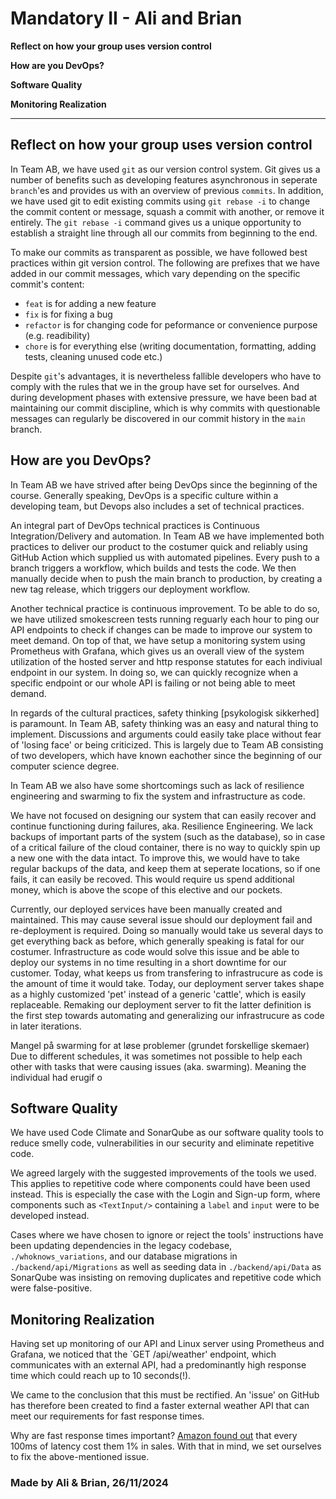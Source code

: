 # Mandatory II - Ali and Brian


**Reflect on how your group uses version control**

**How are you DevOps?**

**Software Quality**

**Monitoring Realization**

---

## Reflect on how your group uses version control

In Team AB, we have used `git` as our version control system. Git gives us a number of benefits such as developing features asynchronous in seperate `branch`'es and provides us with an overview of previous `commits`. In addition, we have used git to edit existing commits using `git rebase -i` to change the commit content or message, squash a commit with another, or remove it entirely. The `git rebase -i` command gives us a unique opportunity to establish a straight line through all our commits from beginning to the end.

To make our commits as transparent as possible, we have followed best practices within git version control. The following are prefixes that we have added in our commit messages, which vary depending on the specific commit's content:

- `feat` is for adding a new feature
- `fix` is for fixing a bug
- `refactor` is for changing code for peformance or convenience purpose (e.g. readibility)
- `chore` is for everything else (writing documentation, formatting, adding tests, cleaning unused code etc.)

Despite `git`'s advantages, it is nevertheless fallible developers who have to comply with the rules that we in the group have set for ourselves. And during development phases with extensive pressure, we have been bad at maintaining our commit discipline, which is why commits with questionable messages can regularly be discovered in our commit history in the `main` branch.

## How are you DevOps?

In Team AB we have strived after being DevOps since the beginning of the course. Generally speaking, DevOps is a specific culture within a developing team, but Devops also includes a set of technical practices.

An integral part of DevOps technical practices is Continuous Integration/Delivery and automation. In Team AB we have implemented both practices to deliver our product to the costumer quick and reliably using GitHub Action which supplied us with automated pipelines. Every push to a branch triggers a workflow, which builds and tests the code. We then manually decide when to push the main branch to production, by creating a new tag release, which triggers our deployment workflow.

Another technical practice is continuous improvement. To be able to do so, we have utilized smokescreen tests running reguarly each hour to ping our API endpoints to check if changes can be made to improve our system to meet demand. On top of that, we have setup a monitoring system using Prometheus with Grafana, which gives us an overall view of the system utilization of the hosted server and http response statutes for each indiviual endpoint in our system. In doing so, we can quickly recognize when a specific endpoint or our whole API is failing or not being able to meet demand.

In regards of the cultural practices, safety thinking [psykologisk sikkerhed] is paramount. In Team AB, safety thinking was an easy and natural thing to implement. Discussions and arguments could easily take place without fear of 'losing face' or being criticized. This is largely due to Team AB consisting of two developers, which have known eachother since the beginning of our computer science degree.

In Team AB we also have some shortcomings such as lack of resilience engineering and swarming to fix the system and infrastructure as code.

We have not focused on designing our system that can easily recover and continue functioning during failures, aka. Resilience Engineering. We lack backups of important parts of the system (such as the database), so in case of a critical failure of the cloud container, there is no way to quickly spin up a new one with the data intact. To improve this, we would have to take regular backups of the data, and keep them at seperate locations, so if one fails, it can easily be recoved. This would require us spend additional money, which is above the scope of this elective and our pockets.

Currently, our deployed services have been manually created and maintained. This may cause several issue should our deployment fail and re-deployment is required. Doing so manually would take us several days to get everything back as before, which generally speaking is fatal for our costumer. Infrastructure as code would solve this issue and be able to deploy our systems in no time resulting in a short downtime for our customer. Today, what keeps us from transfering to infrastrucure as code is the amount of time it would take. Today, our deployment server takes shape as a highly customized 'pet' instead of a generic 'cattle', which is easily replaceable. Remaking our deployment server to fit the latter definition is the first step towards automating and generalizing our infrastrucure as code in later iterations.    

Mangel på swarming for at løse problemer (grundet forskellige skemaer)
Due to different schedules, it was sometimes not possible to help each other with tasks that were causing issues (aka. swarming). Meaning the individual had 
erugif o


## Software Quality

We have used Code Climate and SonarQube as our software quality tools to reduce smelly code, vulnerabilities in our security and eliminate repetitive code.

We agreed largely with the suggested improvements of the tools we used. This applies to repetitive code where components could have been used instead. This is especially the case with the Login and Sign-up form, where components such as `<TextInput/>` containing a `label` and `input` were to be developed instead.

Cases where we have chosen to ignore or reject the tools' instructions have been updating dependencies in the legacy codebase, `./whoknows_variations`, and our database migrations in `./backend/api/Migrations` as well as seeding data in `./backend/api/Data` as SonarQube was insisting on removing duplicates and repetitive code which were false-positive.

## Monitoring Realization

Having set up monitoring of our API and Linux server using Prometheus and Grafana, we noticed that the `GET /api/weather' endpoint, which communicates with an external API, had a predominantly high response time which could reach up to 10 seconds(!).

We came to the conclusion that this must be rectified. An 'issue' on GitHub has therefore been created to find a faster external weather API that can meet our requirements for fast response times.

Why are fast response times important? [Amazon found out](https://www.gigaspaces.com/blog/amazon-found-every-100ms-of-latency-cost-them-1-in-sales/) that every 100ms of latency cost them 1% in sales. With that in mind, we set ourselves to fix the above-mentioned issue.

### Made by Ali & Brian, 26/11/2024
